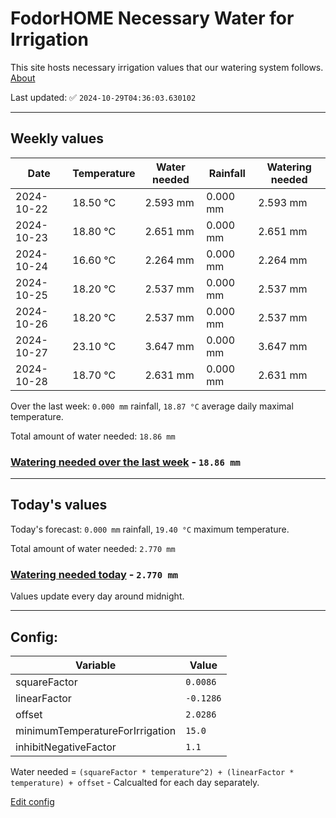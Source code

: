 # FodorHOME Necessary Water for Irrigation

This site hosts necessary irrigation values that our watering system follows. [About](https://github.com/redyau/irrigation)

Last updated: ✅ `2024-10-29T04:36:03.630102`

---

## Weekly values

| Date | Temperature | Water needed | Rainfall | Watering needed |
|-----|-----|-----|-----|-----|
| 2024-10-22 | 18.50 °C | 2.593 mm | 0.000 mm | 2.593 mm |
| 2024-10-23 | 18.80 °C | 2.651 mm | 0.000 mm | 2.651 mm |
| 2024-10-24 | 16.60 °C | 2.264 mm | 0.000 mm | 2.264 mm |
| 2024-10-25 | 18.20 °C | 2.537 mm | 0.000 mm | 2.537 mm |
| 2024-10-26 | 18.20 °C | 2.537 mm | 0.000 mm | 2.537 mm |
| 2024-10-27 | 23.10 °C | 3.647 mm | 0.000 mm | 3.647 mm |
| 2024-10-28 | 18.70 °C | 2.631 mm | 0.000 mm | 2.631 mm |


Over the last week: `0.000 mm` rainfall, `18.87 °C` average daily maximal temperature.

Total amount of water needed: `18.86 mm`

### [Watering needed over the last week](lastweek.txt) - `18.86 mm`

---

## Today's values

Today's forecast: `0.000 mm` rainfall, `19.40 °C` maximum temperature.

Total amount of water needed: `2.770 mm`

### [Watering needed today](today.txt) - `2.770 mm`

Values update every day around midnight.

---

## Config:

| Variable | Value |
|-----|-----|
| squareFactor | `0.0086` |
| linearFactor | `-0.1286` |
| offset | `2.0286` |
| minimumTemperatureForIrrigation | `15.0` |
| inhibitNegativeFactor | `1.1` |

Water needed = `(squareFactor * temperature^2) + (linearFactor * temperature) + offset` - Calcualted for each day separately.

[Edit config](https://github.com/RedyAu/irrigation/edit/main/config.json)
